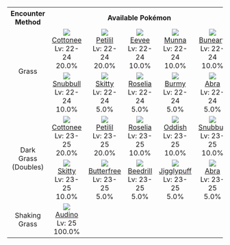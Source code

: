<table><tr><th colspan="1">Encounter Method</th><th colspan="5" style = "text-align: center;">Available Pokémon</th></tr>
<tr><td rowspan="2" style="vertical-align: middle; word-wrap: break-word; text-align: center;">Grass</td><td style="text-align: center; vertical-align: bottom;"> <img src="https://smilingzero.github.io/BlazeBlack2ReduxWiki/img/animated/546.gif"> <br> <a href="https://smilingzero.github.io/BlazeBlack2ReduxWiki/pokemons/546">Cottonee</a> <br> Lv: 22-24 <br> 20.0% </td><td style="text-align: center; vertical-align: bottom;"> <img src="https://smilingzero.github.io/BlazeBlack2ReduxWiki/img/animated/548.gif"> <br> <a href="https://smilingzero.github.io/BlazeBlack2ReduxWiki/pokemons/548">Petilil</a> <br> Lv: 22-24 <br> 20.0% </td><td style="text-align: center; vertical-align: bottom;"> <img src="https://smilingzero.github.io/BlazeBlack2ReduxWiki/img/animated/133.gif"> <br> <a href="https://smilingzero.github.io/BlazeBlack2ReduxWiki/pokemons/133">Eevee</a> <br> Lv: 22-24 <br> 10.0% </td><td style="text-align: center; vertical-align: bottom;"> <img src="https://smilingzero.github.io/BlazeBlack2ReduxWiki/img/animated/517.gif"> <br> <a href="https://smilingzero.github.io/BlazeBlack2ReduxWiki/pokemons/517">Munna</a> <br> Lv: 22-24 <br> 10.0% </td><td style="text-align: center; vertical-align: bottom;"> <img src="https://smilingzero.github.io/BlazeBlack2ReduxWiki/img/animated/427.gif"> <br> <a href="https://smilingzero.github.io/BlazeBlack2ReduxWiki/pokemons/427">Buneary</a> <br> Lv: 22-24 <br> 10.0% </td></tr>
<tr><td style="text-align: center; vertical-align: bottom;"> <img src="https://smilingzero.github.io/BlazeBlack2ReduxWiki/img/animated/209.gif"> <br> <a href="https://smilingzero.github.io/BlazeBlack2ReduxWiki/pokemons/209">Snubbull</a> <br> Lv: 22-24 <br> 10.0% </td><td style="text-align: center; vertical-align: bottom;"> <img src="https://smilingzero.github.io/BlazeBlack2ReduxWiki/img/animated/300.gif"> <br> <a href="https://smilingzero.github.io/BlazeBlack2ReduxWiki/pokemons/300">Skitty</a> <br> Lv: 22-24 <br> 5.0% </td><td style="text-align: center; vertical-align: bottom;"> <img src="https://smilingzero.github.io/BlazeBlack2ReduxWiki/img/animated/315.gif"> <br> <a href="https://smilingzero.github.io/BlazeBlack2ReduxWiki/pokemons/315">Roselia</a> <br> Lv: 22-24 <br> 5.0% </td><td style="text-align: center; vertical-align: bottom;"> <img src="https://smilingzero.github.io/BlazeBlack2ReduxWiki/img/animated/412.gif"> <br> <a href="https://smilingzero.github.io/BlazeBlack2ReduxWiki/pokemons/412">Burmy</a> <br> Lv: 22-24 <br> 5.0% </td><td style="text-align: center; vertical-align: bottom;"> <img src="https://smilingzero.github.io/BlazeBlack2ReduxWiki/img/animated/63.gif"> <br> <a href="https://smilingzero.github.io/BlazeBlack2ReduxWiki/pokemons/063">Abra</a> <br> Lv: 22-24 <br> 5.0% </td></tr>
<tr><td rowspan="2" style="vertical-align: middle; word-wrap: break-word; text-align: center;">Dark Grass (Doubles)</td><td style="text-align: center; vertical-align: bottom;"> <img src="https://smilingzero.github.io/BlazeBlack2ReduxWiki/img/animated/546.gif"> <br> <a href="https://smilingzero.github.io/BlazeBlack2ReduxWiki/pokemons/546">Cottonee</a> <br> Lv: 23-25 <br> 20.0% </td><td style="text-align: center; vertical-align: bottom;"> <img src="https://smilingzero.github.io/BlazeBlack2ReduxWiki/img/animated/548.gif"> <br> <a href="https://smilingzero.github.io/BlazeBlack2ReduxWiki/pokemons/548">Petilil</a> <br> Lv: 23-25 <br> 20.0% </td><td style="text-align: center; vertical-align: bottom;"> <img src="https://smilingzero.github.io/BlazeBlack2ReduxWiki/img/animated/315.gif"> <br> <a href="https://smilingzero.github.io/BlazeBlack2ReduxWiki/pokemons/315">Roselia</a> <br> Lv: 23-25 <br> 10.0% </td><td style="text-align: center; vertical-align: bottom;"> <img src="https://smilingzero.github.io/BlazeBlack2ReduxWiki/img/animated/43.gif"> <br> <a href="https://smilingzero.github.io/BlazeBlack2ReduxWiki/pokemons/043">Oddish</a> <br> Lv: 23-25 <br> 10.0% </td><td style="text-align: center; vertical-align: bottom;"> <img src="https://smilingzero.github.io/BlazeBlack2ReduxWiki/img/animated/209.gif"> <br> <a href="https://smilingzero.github.io/BlazeBlack2ReduxWiki/pokemons/209">Snubbull</a> <br> Lv: 23-25 <br> 10.0% </td></tr>
<tr><td style="text-align: center; vertical-align: bottom;"> <img src="https://smilingzero.github.io/BlazeBlack2ReduxWiki/img/animated/300.gif"> <br> <a href="https://smilingzero.github.io/BlazeBlack2ReduxWiki/pokemons/300">Skitty</a> <br> Lv: 23-25 <br> 10.0% </td><td style="text-align: center; vertical-align: bottom;"> <img src="https://smilingzero.github.io/BlazeBlack2ReduxWiki/img/animated/12.gif"> <br> <a href="https://smilingzero.github.io/BlazeBlack2ReduxWiki/pokemons/012">Butterfree</a> <br> Lv: 23-25 <br> 5.0% </td><td style="text-align: center; vertical-align: bottom;"> <img src="https://smilingzero.github.io/BlazeBlack2ReduxWiki/img/animated/15.gif"> <br> <a href="https://smilingzero.github.io/BlazeBlack2ReduxWiki/pokemons/015">Beedrill</a> <br> Lv: 23-25 <br> 5.0% </td><td style="text-align: center; vertical-align: bottom;"> <img src="https://smilingzero.github.io/BlazeBlack2ReduxWiki/img/animated/39.gif"> <br> <a href="https://smilingzero.github.io/BlazeBlack2ReduxWiki/pokemons/039">Jigglypuff</a> <br> Lv: 23-25 <br> 5.0% </td><td style="text-align: center; vertical-align: bottom;"> <img src="https://smilingzero.github.io/BlazeBlack2ReduxWiki/img/animated/63.gif"> <br> <a href="https://smilingzero.github.io/BlazeBlack2ReduxWiki/pokemons/063">Abra</a> <br> Lv: 23-25 <br> 5.0% </td></tr>
<tr><td rowspan="1" style="vertical-align: middle; word-wrap: break-word; text-align: center;">Shaking Grass</td><td style="text-align: center; vertical-align: bottom;"> <img src="https://smilingzero.github.io/BlazeBlack2ReduxWiki/img/animated/531.gif"> <br> <a href="https://smilingzero.github.io/BlazeBlack2ReduxWiki/pokemons/531">Audino</a> <br> Lv: 25 <br> 100.0% </td><td></td><td></td><td></td><td></td></tr></table>